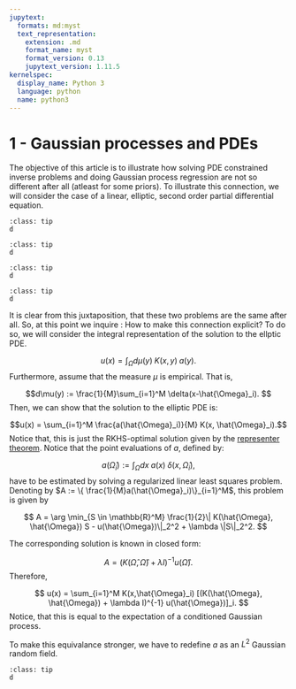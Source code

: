 ```yaml
---
jupytext:
  formats: md:myst
  text_representation:
    extension: .md
    format_name: myst
    format_version: 0.13
    jupytext_version: 1.11.5
kernelspec:
  display_name: Python 3
  language: python
  name: python3
---
```


# 1 - Gaussian processes and PDEs

The objective of this article is to illustrate how solving PDE constrained inverse problems and doing Gaussian process regression are not so different after all (atleast for some priors). 
To illustrate this connection, we will consider the case of a linear, elliptic, second order partial differential equation.

```{admonition} Definition: Second order linear elliptic PDE
:class: tip
d
```

```{admonition} Definition: Gaussian process
:class: tip
d
``` 

```{admonition} Definition: Gaussian process regression
:class: tip
d
```

```{admonition} Definition: Source estimation of elliptic PDE
:class: tip
d
``` 
It is clear from this juxtaposition, that these two problems are the same after all.
So, at this point we inquire : How to make this connection explicit?
To do so, we will consider the integral representation of the solution to the ellptic PDE.

$$u(x) = \int_{\Omega} d\mu(y) \; K(x,y) \; a(y). $$
Furthermore, assume that the measure $\mu$ is empirical. That is,

$$d\mu(y) := \frac{1}{M}\sum_{i=1}^M \delta(x-\hat{\Omega}_i). $$
Then, we can show that the solution to the elliptic PDE is:

$$u(x) = \sum_{i=1}^M \frac{a(\hat{\Omega}_i)}{M} K(x, \hat{\Omega}_i).$$
Notice that, this is just the RKHS-optimal solution given by the [representer theorem](https://en.wikipedia.org/wiki/Representer_theorem). Notice that the point evaluations of $a$, defined by:

$$
    a(\hat{\Omega}_i) := \int_{\Omega} dx \; a(x) \; \delta(x,\hat{\Omega}_i), 
$$
have to be estimated by solving a regularized linear least squares problem. Denoting by $A := \{ \frac{1}{M}a(\hat{\Omega}_i)\}_{i=1}^M$, this problem is given by 

$$
    A = \arg \min_{S \in \mathbb{R}^M} \frac{1}{2}\| K(\hat{\Omega}, \hat{\Omega}) S - u(\hat{\Omega})\|_2^2 + \lambda \|S\|_2^2.
$$

The corresponding solution is known in closed form:

$$
    A = (K(\hat{\Omega}, \hat{\Omega}) + \lambda I)^{-1} u(\hat{\Omega}).
$$
Therefore,

$$
    u(x) = \sum_{i=1}^M K(x,\hat{\Omega}_i) [(K(\hat{\Omega}, \hat{\Omega}) + \lambda I)^{-1} u(\hat{\Omega})]_i. 
$$
Notice, that this is equal to the expectation of a conditioned Gaussian process. 

To make this equivalance stronger, we have to redefine $a$ as an $L^2$ Gaussian random  field. 
```{admonition} Definition: Gaussian random field
:class: tip
d
```